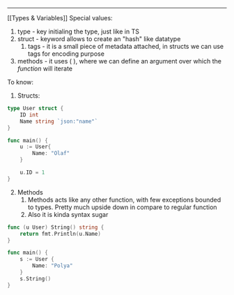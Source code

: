 ***
[[Types & Variables]]
Special values:
1. type - key initialing the type, just like in TS
2. struct - keyword allows to create an "hash" like datatype 
	1. tags - it is a small piece of metadata attached, in structs we can use tags for encoding purpose
4. methods - it uses ( ), where we can define an argument over which the *function* will iterate

To know: 
1. Structs:
```go
type User struct {
	ID int 
	Name string `json:"name"`
}

func main() {
	u := User{
		Name: "Olaf"
	}

	u.ID = 1
}
```
2. Methods 
	1. Methods acts like any other function, with few exceptions bounded to types. Pretty much upside down in compare to regular function 
	2. Also it is kinda syntax sugar
```go 
func (u User) String() string {
	return fmt.Println(u.Name)
}

func main() {
	s := User {
		Name: "Polya"
	}
	s.String() 
}
```